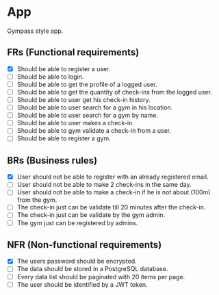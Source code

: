 # App
Gympass style app.

## FRs (Functional requirements)
- [X] Should be able to register a user.
- [ ] Should be able to login.
- [ ] Should be able to get the profile of a logged user.
- [ ] Should be able to get the quantity of check-ins from the logged user.
- [ ] Should be able to user get his check-in history.
- [ ] Should be able to user search for a gym in his location.
- [ ] Should be able to user search for a gym by name.
- [ ] Should be able to user makes a check-in.
- [ ] Should be able to gym validate a check-in from a user.
- [ ] Should be able to register a gym.

## BRs (Business rules)
- [X] User should not be able to register with an already registered email.
- [ ] User should not be able to make 2 check-ins in the same day.
- [ ] User should not be able to make a check-in if he is not about (100m) from the gym.
- [ ] The check-in just can be validate till 20 minutes after the check-in.
- [ ] The check-in just can be validate by the gym admin.
- [ ] The gym just can be registered by admins.

## NFR (Non-functional requirements)
- [X] The users password should be encrypted.
- [ ] The data should be stored in a PostgreSQL database.
- [ ] Every data list should be paginated with 20 items per page.
- [ ] The user should be identified by a JWT token.